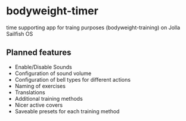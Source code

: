 # bodyweight-timer

time supporting app for traing purposes (bodyweight-training) on Jolla Sailfish OS

## Planned features
* Enable/Disable Sounds
* Configuration of sound volume
* Configuration of bell types for different actions
* Naming of exercises
* Translations
* Additional training methods
* Nicer active covers
* Saveable presets for each training method
